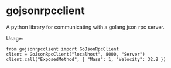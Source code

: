 gojsonrpcclient
===============

A python library for communicating with a golang json rpc server. 

Usage: 
```
from gojsonrpcclient import GoJsonRpcClient
client = GoJsonRpcClient("localhost", 8000, "Server")
client.call("ExposedMethod", { "Mass": 1, "Velocity": 32.8 })
```
